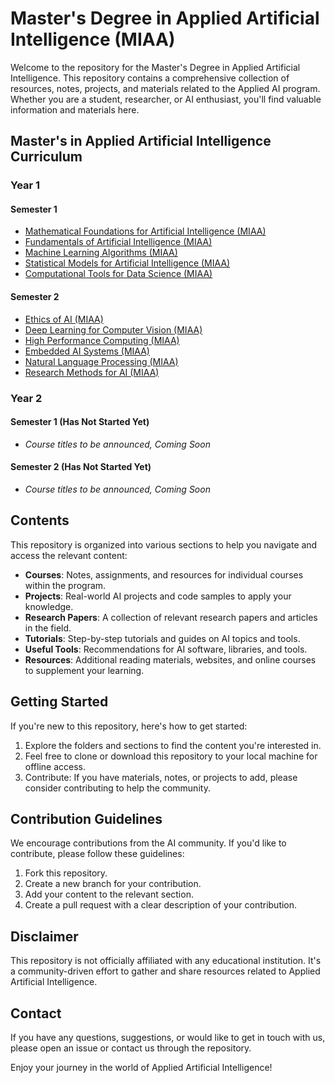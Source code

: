 # Master's Degree in Applied Artificial Intelligence (MIAA)

Welcome to the repository for the Master's Degree in Applied Artificial Intelligence. This repository contains a comprehensive collection of resources, notes, projects, and materials related to the Applied AI program. Whether you are a student, researcher, or AI enthusiast, you'll find valuable information and materials here.

## Master's in Applied Artificial Intelligence Curriculum

### Year 1

#### Semester 1
- [Mathematical Foundations for Artificial Intelligence (MIAA)](https://github.com/EnmanuelMartinsAbilheira/Masters_Degree_in_Applied_Artificial_Intelligence/tree/main/Fundamentos%20de%20matemática%20para%20a%20inteligência%20artificial)
- [Fundamentals of Artificial Intelligence (MIAA)](https://github.com/EnmanuelMartinsAbilheira/Masters_Degree_in_Applied_Artificial_Intelligence/tree/main/Fundamentos%20de%20Inteligência%20Artificial)
- [Machine Learning Algorithms (MIAA)](https://github.com/EnmanuelMartinsAbilheira/Masters_Degree_in_Applied_Artificial_Intelligence/tree/main/Algoritmos%20de%20aprendizagem%20máquina)
- [Statistical Models for Artificial Intelligence (MIAA)](https://github.com/EnmanuelMartinsAbilheira/Masters_Degree_in_Applied_Artificial_Intelligence/tree/main/Modelos%20Estatísticos%20para%20IA)
- [Computational Tools for Data Science (MIAA)](https://github.com/EnmanuelMartinsAbilheira/Masters_Degree_in_Applied_Artificial_Intelligence/tree/main/Ferramentas%20Computacionais%20para%20ciência%20dos%20dados)


#### Semester 2 
- [Ethics of AI (MIAA)](https://github.com/EnmanuelMartinsAbilheira/Masters_Degree_in_Applied_Artificial_Intelligence__1Years_2Semesters/tree/main/Ética%20da%20IA)
- [Deep Learning for Computer Vision (MIAA)](https://github.com/EnmanuelMartinsAbilheira/Masters_Degree_in_Applied_Artificial_Intelligence__1Years_2Semesters/tree/main/Aprendizagem%20Profunda%20para%20a%20visão%20por%20computador)
- [High Performance Computing (MIAA)](https://github.com/EnmanuelMartinsAbilheira/Masters_Degree_in_Applied_Artificial_Intelligence__1Years_2Semesters/tree/main/Computação%20de%20alto%20desempenho)
- [Embedded AI Systems (MIAA)](https://github.com/EnmanuelMartinsAbilheira/Masters_Degree_in_Applied_Artificial_Intelligence__1Years_2Semesters/tree/main/Sistemas%20Embebidos%20para%20IA)
- [Natural Language Processing (MIAA)](https://github.com/EnmanuelMartinsAbilheira/Masters_Degree_in_Applied_Artificial_Intelligence__1Years_2Semesters/tree/main/Processamento%20de%20Linguagem%20Natural)
- [Research Methods for AI (MIAA)](https://github.com/EnmanuelMartinsAbilheira/Masters_Degree_in_Applied_Artificial_Intelligence__1Years_2Semesters/tree/main/Métodos%20de%20Pesquisa%20para%20IA)


### Year 2

#### Semester 1 **(Has Not Started Yet)**
- *Course titles to be announced, Coming Soon*

#### Semester 2 **(Has Not Started Yet)**
- *Course titles to be announced, Coming Soon*



## Contents

This repository is organized into various sections to help you navigate and access the relevant content:

- **Courses**: Notes, assignments, and resources for individual courses within the program.
- **Projects**: Real-world AI projects and code samples to apply your knowledge.
- **Research Papers**: A collection of relevant research papers and articles in the field.
- **Tutorials**: Step-by-step tutorials and guides on AI topics and tools.
- **Useful Tools**: Recommendations for AI software, libraries, and tools.
- **Resources**: Additional reading materials, websites, and online courses to supplement your learning.

## Getting Started

If you're new to this repository, here's how to get started:

1. Explore the folders and sections to find the content you're interested in.
2. Feel free to clone or download this repository to your local machine for offline access.
3. Contribute: If you have materials, notes, or projects to add, please consider contributing to help the community.

## Contribution Guidelines

We encourage contributions from the AI community. If you'd like to contribute, please follow these guidelines:

1. Fork this repository.
2. Create a new branch for your contribution.
3. Add your content to the relevant section.
4. Create a pull request with a clear description of your contribution.

## Disclaimer

This repository is not officially affiliated with any educational institution. It's a community-driven effort to gather and share resources related to Applied Artificial Intelligence.

## Contact

If you have any questions, suggestions, or would like to get in touch with us, please open an issue or contact us through the repository.

Enjoy your journey in the world of Applied Artificial Intelligence!
